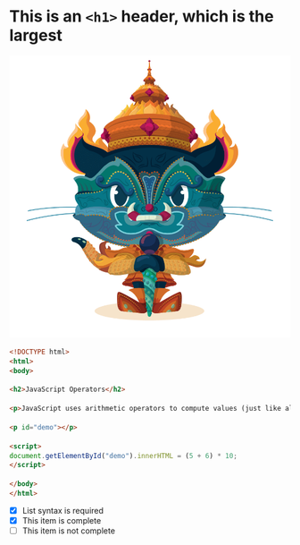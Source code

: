 # This is an `<h1>` header, which is the largest

![Image of Yaktocat](images/yaktocat.png)

```html
<!DOCTYPE html>
<html>
<body>

<h2>JavaScript Operators</h2>

<p>JavaScript uses arithmetic operators to compute values (just like algebra).</p>

<p id="demo"></p>

<script>
document.getElementById("demo").innerHTML = (5 + 6) * 10;
</script>

</body>
</html>

```

- [x] List syntax is required
- [x] This item is complete
- [ ] This item is not complete
